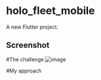 # holo_fleet_mobile

A new Flutter project.

## Screenshot

#The challenge
![image](https://user-images.githubusercontent.com/42675180/165971042-33300c70-8376-4e5e-8518-8afad3b124ae.png)

#My approach


